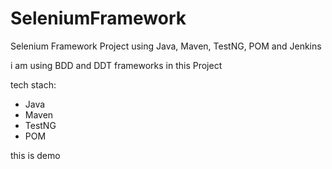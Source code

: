 # SeleniumFramework
Selenium Framework Project using Java, Maven, TestNG, POM and Jenkins

i am using BDD and DDT frameworks in this Project

tech stach:
- Java
- Maven
- TestNG
- POM

this is demo 
